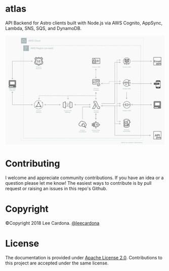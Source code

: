 # atlas
API Backend for Astro clients built with Node.js via AWS Cognito, AppSync, Lambda, SNS, SQS, and DynamoDB.

![atlas architecture](https://github.com/leecardona/atlas/blob/master/architecture/atlas%20aws%20backend%20architecture.png?raw=true)

# Contributing
I welcome and appreciate community contributions. If you have an idea or a question please let me know! The easiest ways to contribute is by pull request or raising an issues in this repo's Github.

# Copyright
©Copyright 2018 Lee Cardona. [@leecardona](https://twitter.com/leecardona)

# License
The documentation is provided under [Apache License 2.0](https://github.com/leecardona/vscode-setup/blob/master/LICENSE). Contributions to this project are accepted under the same license.